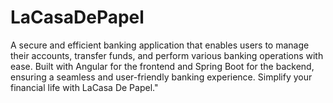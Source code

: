 # LaCasaDePapel
 A secure and efficient banking application that enables users to manage their accounts, transfer funds, and perform various banking operations with ease. Built with Angular for the frontend and Spring Boot for the backend, ensuring a seamless and user-friendly banking experience. Simplify your financial life with LaCasa De Papel."
